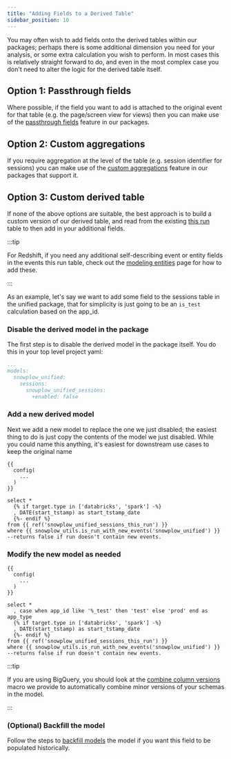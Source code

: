 ```yaml
---
title: "Adding Fields to a Derived Table"
sidebar_position: 10
---
```


You may often wish to add fields onto the derived tables within our packages; perhaps there is some additional dimension you need for your analysis, or some extra calculation you wish to perform. In most cases this is relatively straight forward to do, and even in the most complex case you don't need to alter the logic for the derived table itself.

## Option 1: Passthrough fields
Where possible, if the field you want to add is attached to the original event for that table (e.g. the page/screen view for views) then you can make use of the [passthrough fields](/docs/modeling-your-data/modeling-your-data-with-dbt/package-features/passthrough-fields/index.md) feature in our packages.

## Option 2: Custom aggregations
If you require aggregation at the level of the table (e.g. session identifier for sessions) you can make use of the [custom aggregations](/docs/modeling-your-data/modeling-your-data-with-dbt/package-features/custom-aggregations/index.md) feature in our packages that support it.

## Option 3: Custom derived table
If none of the above options are suitable, the best approach is to build a custom version of our derived table, and read from the existing [this run](/docs/modeling-your-data/modeling-your-data-with-dbt/package-mechanics/this-run-tables/index.md#other-this-run-tables) table to then add in your additional fields.

:::tip

For Redshift, if you need any additional self-describing event or entity fields in the events this run table, check out the [modeling entities](/docs/modeling-your-data/modeling-your-data-with-dbt/package-features/modeling-entities/index.md#custom-entities--events) page for how to add these.

:::

As an example, let's say we want to add some field to the sessions table in the unified package, that for simplicity is just going to be an `is_test` calculation based on the app_id.

### Disable the derived model in the package
The first step is to disable the derived model in the package itself. You do this in your top level project yaml:

```yaml title=dbt_project.yml
...
models:
  snowplow_unified:
    sessions:
      snowplow_unified_sessions:
        +enabled: false
```
### Add a new derived model
Next we add a new model to replace the one we just disabled; the easiest thing to do is just copy the contents of the model we just disabled. While you could name this anything, it's easiest for downstream use cases to keep the original name

```jinja2 title=models/custom_snowplow_models/snowplow_unified_sessions.sql
{{
  config(
    ...
  )
}}

select *
  {% if target.type in ['databricks', 'spark'] -%}
  , DATE(start_tstamp) as start_tstamp_date
  {%- endif %}
from {{ ref('snowplow_unified_sessions_this_run') }}
where {{ snowplow_utils.is_run_with_new_events('snowplow_unified') }} --returns false if run doesn't contain new events.
```

### Modify the new model as needed
```jinja2 title=models/custom_snowplow_models/snowplow_unified_sessions.sql
{{
  config(
    ...
  )
}}

select *
  , case when app_id like '%_test' then 'test' else 'prod' end as app_type
  {% if target.type in ['databricks', 'spark'] -%}
  , DATE(start_tstamp) as start_tstamp_date
  {%- endif %}
from {{ ref('snowplow_unified_sessions_this_run') }}
where {{ snowplow_utils.is_run_with_new_events('snowplow_unified') }} --returns false if run doesn't contain new events.
```

:::tip

If you are using BigQuery, you should look at the [combine column versions](https://github.com/snowplow/dbt-snowplow-utils?tab=readme-ov-file#combine_column_versions-source) macro we provide to automatically combine minor versions of your schemas in the model.

:::

### (Optional) Backfill the model
Follow the steps to [backfill models](/docs/modeling-your-data/modeling-your-data-with-dbt/dbt-operation/backfilling/index.md) the model if you want this field to be populated historically.
